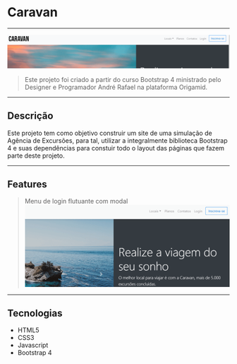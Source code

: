 # Caravan

---

[![Foto do projeto](./img/markdown/caravan.gif)](https://diglopes.github.io/caravan/)

> Este projeto foi criado a partir do curso Bootstrap 4 ministrado pelo Designer e Programador André Rafael na plataforma Origamid.

---

## Descrição

Este projeto tem como objetivo construir um site de uma simulação de Agência de Excursões, para tal, utilizar a integralmente biblioteca Bootstrap 4 e suas dependências para constuir todo o layout das páginas que fazem parte deste projeto.

---

## Features

> Menu de login flutuante com modal
> ![Foto do login](./img/markdown/login.gif)

---

## Tecnologias

- HTML5
- CSS3
- Javascript
- Bootstrap 4
